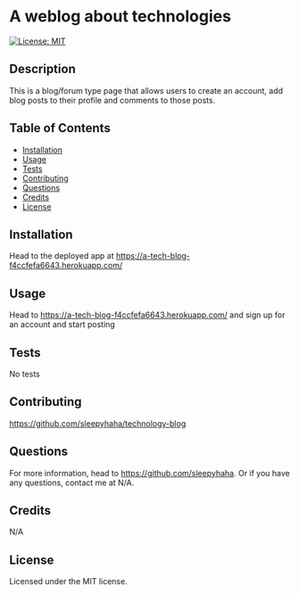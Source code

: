 # A weblog about technologies

[![License: MIT](https://img.shields.io/badge/License-MIT-yellow.svg)](https://opensource.org/licenses/MIT)

## Description

This is a blog/forum type page that allows users to create an account, add blog posts to their profile and comments to those posts. 
    
## Table of Contents

- [Installation](#installation)
- [Usage](#usage)
- [Tests](#test)
- [Contributing](#contributing)
- [Questions](#questions)
- [Credits](#credits)
- [License](#license)

## <a name="installation"></a> Installation

Head to the deployed app at https://a-tech-blog-f4ccfefa6643.herokuapp.com/
  
## <a name="usage"></a> Usage

Head to https://a-tech-blog-f4ccfefa6643.herokuapp.com/ and sign up for an account and start posting
  
## <a name="test"></a> Tests

No tests

 ## <a name="contributing"></a> Contributing
  
https://github.com/sleepyhaha/technology-blog

## <a name="questions"></a> Questions
  
For more information, head to https://github.com/sleepyhaha.
Or if you have any questions, contact me at N/A.

## <a name="credits"></a> Credits

N/A
  
## <a name="license"></a> License
  
Licensed under the MIT license.